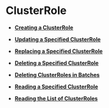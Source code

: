 # ClusterRole<a name="cce_02_0285"></a>

-   **[Creating a ClusterRole](creating-a-clusterrole.md)**  

-   **[Updating a Specified ClusterRole](updating-a-specified-clusterrole.md)**  

-   **[Replacing a Specified ClusterRole](replacing-a-specified-clusterrole.md)**  

-   **[Deleting a Specified ClusterRole](deleting-a-specified-clusterrole.md)**  

-   **[Deleting ClusterRoles in Batches](deleting-clusterroles-in-batches.md)**  

-   **[Reading a Specified ClusterRole](reading-a-specified-clusterrole.md)**  

-   **[Reading the List of ClusterRoles](reading-the-list-of-clusterroles.md)**  


